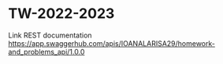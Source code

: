 # TW-2022-2023
Link REST documentation https://app.swaggerhub.com/apis/IOANALARISA29/homework-and_problems_api/1.0.0
